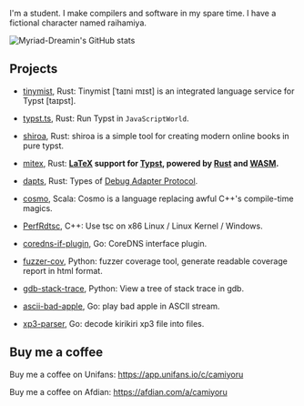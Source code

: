 I'm a student. I make compilers and software in my spare time. I have a fictional character named raihamiya.

![Myriad-Dreamin's GitHub stats](https://github-readme-stats.vercel.app/api?username=Myriad-Dreamin&show=reviews,discussions_started,discussions_answered,prs_merged,prs_merged_percentage)

## Projects

- [tinymist](https://github.com/Myriad-Dreamin/tinymist), Rust: Tinymist [ˈtaɪni mɪst] is an integrated language service for Typst [taɪpst].

- [typst.ts](https://github.com/Myriad-Dreamin/typst.ts), Rust: Run Typst in `JavaScriptWorld`.

- [shiroa](https://github.com/Myriad-Dreamin/shiroa), Rust: shiroa is a simple tool for creating modern online books in pure typst.

- [mitex](https://github.com/mitex-rs/mitex), Rust: **[LaTeX](https://www.latex-project.org/) support for [Typst](https://typst.app/), powered by [Rust](https://www.rust-lang.org/) and [WASM](https://webassembly.org/).**

- [dapts](https://github.com/Myriad-Dreamin/dapts), Rust: Types of [Debug Adapter Protocol](https://microsoft.github.io/debug-adapter-protocol/).

- [cosmo](https://github.com/Myriad-Dreamin/cosmo), Scala: Cosmo is a language replacing awful C++'s compile-time magics.

- [PerfRdtsc](https://github.com/Myriad-Dreamin/PerfRdtsc), C++: Use tsc on x86 Linux / Linux Kernel / Windows.

- [coredns-if-plugin](https://github.com/Myriad-Dreamin/coredns-if-plugin), Go: CoreDNS interface plugin.

- [fuzzer-cov](https://github.com/Myriad-Dreamin/fuzzer-cov), Python: fuzzer coverage tool, generate readable coverage report in html format.

- [gdb-stack-trace](https://github.com/Myriad-Dreamin/gdb-stack-trace), Python: View a tree of stack trace in gdb.

- [ascii-bad-apple](https://github.com/Myriad-Dreamin/ascii-bad-apple), Go: play bad apple in ASCII stream.

- [xp3-parser](https://github.com/Myriad-Dreamin/xp3-parser), Go: decode kirikiri xp3 file into files.

## Buy me a coffee

Buy me a coffee on Unifans: https://app.unifans.io/c/camiyoru

Buy me a coffee on Afdian: https://afdian.com/a/camiyoru
